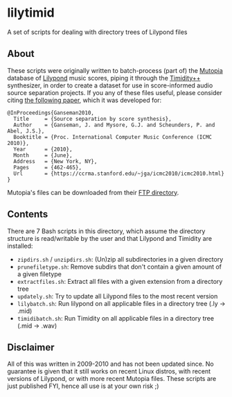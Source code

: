 # lilytimid
A set of scripts for dealing with directory trees of Lilypond files

## About
These scripts were originally written to batch-process (part of) the
[Mutopia](http://www.mutopiaproject.org/) database of 
[Lilypond](http://lilypond.org) music scores, piping 
it through the [Timidity++](http://timidity.sourceforge.net/) synthesizer, 
in order to create a dataset for use in score-informed audio source 
separation projects. If you any of these files useful, please consider 
citing [the following paper](https://ccrma.stanford.edu/~jga/icmc2010/icmc2010.html), 
which it was developed for:
```
@InProceedings{Ganseman2010,
  Title     = {Source separation by score synthesis},
  Author    = {Ganseman, J. and Mysore, G.J. and Scheunders, P. and Abel, J.S.},
  Booktitle = {Proc. International Computer Music Conference (ICMC 2010)},
  Year      = {2010},
  Month     = {June},
  Address   = {New York, NY},
  Pages     = {462-465},
  Url       = {https://ccrma.stanford.edu/~jga/icmc2010/icmc2010.html}
}
```

Mutopia's files can be downloaded from their 
[FTP directory](http://www.mutopiaproject.org/ftp/).

## Contents
There are 7 Bash scripts in this directory, which assume the directory 
structure is read/writable by the user and that Lilypond and Timidity 
are installed:

* `zipdirs.sh` / `unzipdirs.sh`: (Un)zip all subdirectories in a given directory
* `prunefiletype.sh`: Remove subdirs that don't contain a given amount of a given filetype
* `extractfiles.sh`: Extract all files with a given extension from a directory tree
* `updately.sh`: Try to update all Lilypond files to the most recent version
* `lilybatch.sh`: Run lilypond on all applicable files in a directory tree (.ly -> .mid)
* `timidibatch.sh`: Run Timidity on all applicable files in a directory tree (.mid -> .wav)

## Disclaimer
All of this was written in 2009-2010 and has not been updated since.
No guarantee is given that it still works on recent Linux distros, 
with recent versions of Lilypond, or with more recent Mutopia files. 
These scripts are just published FYI, hence all use is at your own risk ;)
